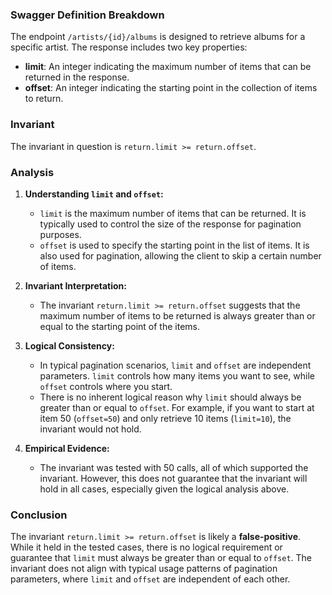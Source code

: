 ### Swagger Definition Breakdown
The endpoint `/artists/{id}/albums` is designed to retrieve albums for a specific artist. The response includes two key properties:
- **limit**: An integer indicating the maximum number of items that can be returned in the response.
- **offset**: An integer indicating the starting point in the collection of items to return.

### Invariant
The invariant in question is `return.limit >= return.offset`.

### Analysis
1. **Understanding `limit` and `offset`:**
   - `limit` is the maximum number of items that can be returned. It is typically used to control the size of the response for pagination purposes.
   - `offset` is used to specify the starting point in the list of items. It is also used for pagination, allowing the client to skip a certain number of items.

2. **Invariant Interpretation:**
   - The invariant `return.limit >= return.offset` suggests that the maximum number of items to be returned is always greater than or equal to the starting point of the items.

3. **Logical Consistency:**
   - In typical pagination scenarios, `limit` and `offset` are independent parameters. `limit` controls how many items you want to see, while `offset` controls where you start.
   - There is no inherent logical reason why `limit` should always be greater than or equal to `offset`. For example, if you want to start at item 50 (`offset=50`) and only retrieve 10 items (`limit=10`), the invariant would not hold.

4. **Empirical Evidence:**
   - The invariant was tested with 50 calls, all of which supported the invariant. However, this does not guarantee that the invariant will hold in all cases, especially given the logical analysis above.

### Conclusion
The invariant `return.limit >= return.offset` is likely a **false-positive**. While it held in the tested cases, there is no logical requirement or guarantee that `limit` must always be greater than or equal to `offset`. The invariant does not align with typical usage patterns of pagination parameters, where `limit` and `offset` are independent of each other.
